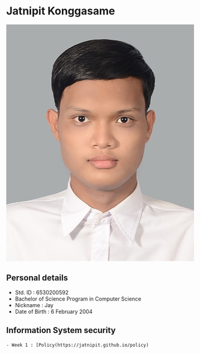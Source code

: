 
# Jatnipit Konggasame

![It's me](/images/1654005950468.jpg)
​
## Personal details
- Std. ID : 6530200592
- Bachelor of Science Program in Computer Science
- Nickname : Jay
- Date of Birth : 6 February 2004

## Information System security
	- Week 1 : [Policy(https://jatnipit.github.io/policy)​
